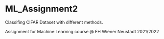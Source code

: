 # ML_Assignment2

Classifing CIFAR Dataset with different methods.

Assignment for Machine Learning course @ FH Wiener Neustadt 2021/2022
